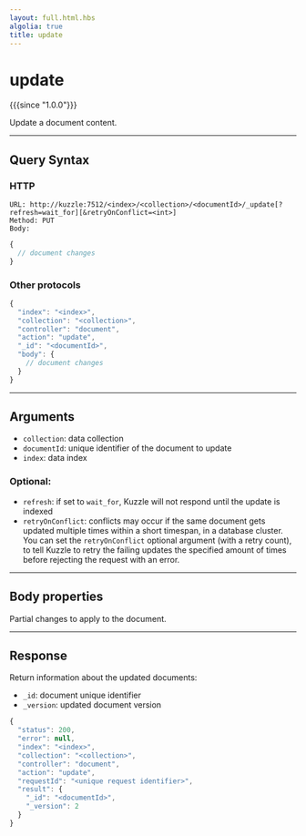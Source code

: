 ```yaml
---
layout: full.html.hbs
algolia: true
title: update
---
```


# update

{{{since "1.0.0"}}}

Update a document content.

---

## Query Syntax

### HTTP

```http
URL: http://kuzzle:7512/<index>/<collection>/<documentId>/_update[?refresh=wait_for][&retryOnConflict=<int>]
Method: PUT  
Body:
```

```js
{
  // document changes
}
```

### Other protocols

```js
{
  "index": "<index>",
  "collection": "<collection>",
  "controller": "document",
  "action": "update",
  "_id": "<documentId>",
  "body": {
    // document changes
  }
}
```

---

## Arguments

* `collection`: data collection
* `documentId`: unique identifier of the document to update
* `index`: data index

### Optional:

* `refresh`: if set to `wait_for`, Kuzzle will not respond until the update is indexed
* `retryOnConflict`: conflicts may occur if the same document gets updated multiple times within a short timespan, in a database cluster. You can set the `retryOnConflict` optional argument (with a retry count), to tell Kuzzle to retry the failing updates the specified amount of times before rejecting the request with an error.

---

## Body properties

Partial changes to apply to the document.

---

## Response

Return information about the updated documents:

* `_id`: document unique identifier
* `_version`: updated document version

```javascript
{
  "status": 200,
  "error": null,
  "index": "<index>",
  "collection": "<collection>",
  "controller": "document",
  "action": "update",
  "requestId": "<unique request identifier>",
  "result": {
    "_id": "<documentId>",
    "_version": 2
  }
}
```
